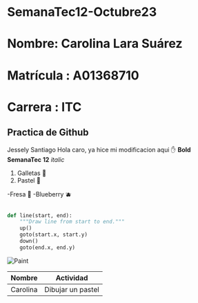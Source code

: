 # SemanaTec12-Octubre23
# Nombre: Carolina Lara Suárez
# Matrícula : A01368710
# Carrera : ITC
## Practica de Github

Jessely Santiago
Hola caro, ya hice mi modificacion aqui ✋
**Bold SemanaTec 12**
*italic*


1. Galletas 🍪
2. Pastel 🍰

-Fresa 🍓
-Blueberry 🫐

``` python

def line(start, end):
    """Draw line from start to end."""
    up()
    goto(start.x, start.y)
    down()
    goto(end.x, end.y)
```
![Paint](https://pypi-camo.global.ssl.fastly.net/5c78abf269454f754e47486b7ca34c68362d738e/68747470733a2f2f6772616e746a656e6b732e636f6d2f646f63732f6672656567616d65732f5f7374617469632f7061696e742e676966)

| Nombre | Actividad |
| ----------- | ----------- |
| Carolina  | Dibujar un pastel |

